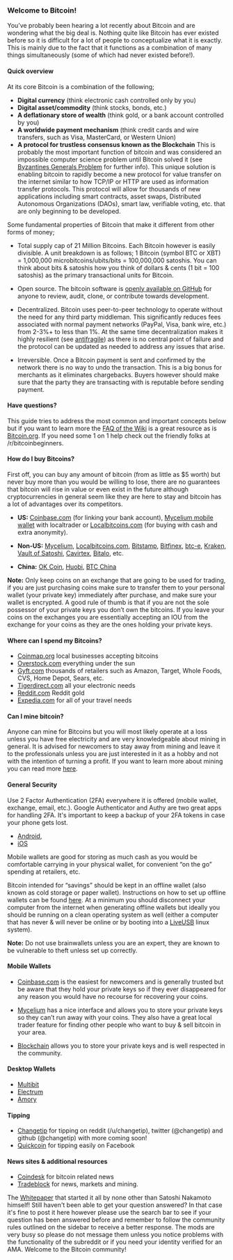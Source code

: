 ### Welcome to Bitcoin! 

You’ve probably been hearing a lot recently about Bitcoin and are wondering what the big deal is.  Nothing quite like Bitcoin has ever existed before so it is difficult for a lot of people to conceptualize what it is exactly.  This is mainly due to the fact that it functions as a combination of many things simultaneously (some of which had never existed before!).  

#### Quick overview

At its core Bitcoin is a combination of the following;

* **Digital currency** (think electronic cash controlled only by you)
* **Digital asset/commodity** (think stocks, bonds, etc.)
* **A deflationary store of wealth** (think gold, or a bank account controlled by you)
* **A worldwide payment mechanism** (think credit cards and wire transfers, such as Visa, MasterCard, or Western Union)
* **A protocol for trustless consensus known as the Blockchain**  This is probably the most important function of bitcoin and was considered an impossible computer science problem until Bitcoin solved it (see [Byzantines Generals Problem](https://en.wikipedia.org/wiki/Byzantine_fault_tolerance) for further info).  This unique solution is enabling bitcoin to rapidly become a new protocol for value transfer on the internet similar to how TCP/IP or HTTP are used as information transfer protocols.  This protocol will allow for thousands of new applications including smart contracts, asset swaps, Distributed Autonomous Organizations (DAOs), smart law, verifiable voting, etc. that are only beginning to be developed.  

Some fundamental properties of Bitcoin that make it different from other forms of money;

* Total supply cap of 21 Million Bitcoins.  Each Bitcoin however is easily divisible.  A unit breakdown is as follows; 
1 Bitcoin (symbol BTC or XBT) = 1,000,000 microbitcoins/ubits/bits = 100,000,000 satoshis.
You can think about bits & satoshis how you think of dollars & cents (1 bit = 100 satoshis) as the primary transactional units for Bitcoin.

* Open source.  The bitcoin software is [openly available on GitHub](https://github.com/bitcoin/bitcoin) for anyone to review, audit, clone, or contribute towards development.  

* Decentralized.  Bitcoin uses peer-to-peer technology to operate without the need for any third party middleman.  This significantly reduces fees associated with normal payment networks (PayPal, Visa, bank wire, etc.) from 2-3%+ to less than 1%.  At the same time decentralization makes it highly resilient (see [antifragile](https://en.wikipedia.org/wiki/Antifragile)) as there is no central point of failure and the protocol can be updated as needed to address any issues that arise.

* Irreversible.  Once a Bitcoin payment is sent and confirmed by the network there is no way to undo the transaction.  This is a big bonus for merchants as it eliminates chargebacks.  Buyers however should make sure that the party they are transacting with is reputable before sending payment.

#### Have questions?  

This guide tries to address the most common and important concepts below but if you want to learn more the [FAQ of the Wiki](https://en.bitcoin.it/wiki/Faq) is a great resource as is [Bitcoin.org](https://bitcoin.org/en/).  If you need some 1 on 1 help check out the friendly folks at /r/bitcoinbeginners.

#### How do I buy Bitcoins?

First off, you can buy any amount of bitcoin (from as little as $5 worth) but never buy more than you would be willing to lose, there are no guarantees that bitcoin will rise in value or even exist in the future although cryptocurrencies in general seem like they are here to stay and bitcoin has a lot of advantages over its competitors.  

* **US:** [Coinbase.com](https://coinbase.com) (for linking your bank account), [Mycelium mobile wallet](https://play.google.com/store/apps/details?id=com.mycelium.wallet) with localtrader or [Localbitcoins.com](https://localbitcoins.com/) (for buying with cash and extra anonymity).  

* **Non-US:** [Mycelium](https://play.google.com/store/apps/details?id=com.mycelium.wallet), [Localbitcoins.com](https://localbitcoins.com/), [Bitstamp](https://www.bitstamp.net/), [Bitfinex](https://www.bitfinex.com/), [btc-e](https://btc-e.com/), [Kraken](https://www.kraken.com/), [Vault of Satoshi](https://www.vaultofsatoshi.com/), [Cavirtex](https://www.cavirtex.com/home), [Bitalo](https://bitalo.com), etc. 

* **China:**  [OK Coin](https://www.okcoin.com), [Huobi](https://www.huobi.com), [BTC China](https://vip.btcchina.com)

**Note:** Only keep coins on an exchange that are going to be used for trading, if you are just purchasing coins make sure to transfer them to your personal wallet (your private key) immediately after purchase, and make sure your wallet is encrypted.  A good rule of thumb is that if you are not the sole possessor of your private keys you don’t own the bitcoins.  If you leave your coins on the exchanges you are essentially accepting an IOU from the exchange for your coins as they are the ones holding your private keys.  

#### Where can I spend my Bitcoins?

* [Coinmap.org](http://coinmap.org) local businesses accepting bitcoins
* [Overstock.com](http://www.overstock.com) everything under the sun
* [Gyft.com](http://www.gyft.com) thousands of retailers such as Amazon, Target, Whole Foods, CVS, Home Depot, Sears, etc.
* [Tigerdirect.com](http://www.tigerdirect.com) all your electronic needs
* [Reddit.com](https://ssl.reddit.com/gold) Reddit gold
* [Expedia.com](http://www.expedia.com) for all of your travel needs

#### Can I mine bitcoin?

Anyone can mine for Bitcoins but you will most likely operate at a loss unless you have free electricity and are very knowledgeable about mining in general.  It is advised for newcomers to stay away from mining and leave it to the professionals unless you are just interested in it as a hobby and not with the intention of turning a profit.  If you want to learn more about mining you can read more [here](https://en.bitcoin.it/wiki/Faq#Mining).  

#### General Security

Use 2 Factor Authentication (2FA) everywhere it is offered (mobile wallet, exchange, email, etc.).  Google Authenticator and Authy are two great apps for handling 2FA. It's important to keep a backup of your 2FA tokens in case your phone gets lost.

* [Android](https://play.google.com/store/apps/details?id=com.google.android.apps.authenticator2), 
* [iOS](https://itunes.apple.com/us/app/google-authenticator/id388497605?mt=8)   

Mobile wallets are good for storing as much cash as you would be comfortable carrying in your physical wallet, for convenient “on the go” spending at retailers, etc.  

Bitcoin intended for “savings” should be kept in an offline wallet (also known as cold storage or paper wallet).  Instructions on how to set up offline wallets can be found [here](http://www.coindesk.com/information/paper-wallet-tutorial/).  At a minimum you should disconnect your computer from the internet when generating offline wallets but ideally you should be running on a clean operating system as well (either a computer that has never & will never be online or by booting into a [LiveUSB](http://www.ubuntu.com/download/desktop/create-a-usb-stick-on-windows) linux system).  

**Note:** Do not use brainwallets unless you are an expert, they are known to be vulnerable to theft unless set up correctly.

#### Mobile Wallets

* [Coinbase.com](https://coinbase.com) is the easiest for newcomers and is generally trusted but be aware that they hold your private keys so if they ever disappeared for any reason you would have no recourse for recovering your coins.

* [Mycelium](https://play.google.com/store/apps/details?id=com.mycelium.wallet) has a nice interface and allows you to store your private keys so they can’t run away with your coins.  They also have a great local trader feature for finding other people who want to buy & sell bitcoin in your area.

* [Blockchain](https://play.google.com/store/apps/details?id=piuk.blockchain.android) allows you to store your private keys and is well respected in the community.  

#### Desktop Wallets

* [Multibit](https://multibit.org)
* [Electrum](https://electrum.org)
* [Amory](https://bitcoinarmory.com)

#### Tipping

* [Changetip](https://www.changetip.com) for tipping on reddit (/u/changetip), twitter (@changetip) and github (@changetip) with more coming soon!
* [Quickcoin](http://www.quickcoin.co/) for tipping easily on Facebook

#### News sites & additional resources

* [Coindesk](http://www.coindesk.com) for bitcoin related news
* [Tradeblock](https://tradeblock.com) for news, markets and mining.  

The [Whitepaper](https://bitcoin.org/bitcoin.pdf) that started it all by none other than Satoshi Nakamoto himself!
Still haven't been able to get your question answered? In that case it's fine to post it here however please use the search bar to see if your question has been answered before and remember to follow the community rules outlined on the sidebar to receive a better response.  The mods are very busy so please do not message them unless you notice problems with the functionality of the subreddit or if you need your identity verified for an AMA.
Welcome to the Bitcoin community!






